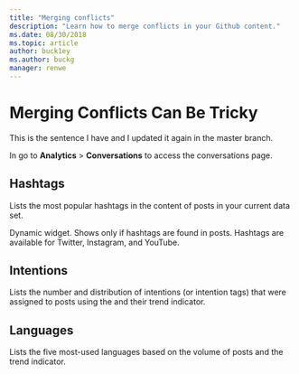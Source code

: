 ```yaml
---
title: "Merging conflicts"
description: "Learn how to merge conflicts in your Github content."
ms.date: 08/30/2018
ms.topic: article
author: buck1ey
ms.author: buckg
manager: renwe
---
```


# Merging Conflicts Can Be Tricky

This is the sentence I have and I updated it again in the master branch.  
  
In go to **Analytics** > **Conversations** to access the conversations page.  

## Hashtags

Lists the most popular hashtags in the content of posts in your current data set. 

Dynamic widget. Shows only if hashtags are found in posts. Hashtags are available for Twitter, Instagram, and YouTube.

## Intentions

Lists the number and distribution of intentions (or intention tags) that were assigned to posts using the  and their trend indicator.

## Languages

Lists the five most-used languages based on the volume of posts and the trend indicator.
